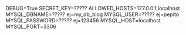 
DEBUG=True
SECRET_KEY=?????
ALLOWED_HOSTS=127.0.0.1,localhost
MYSQL_DBNAME=????? ej=my_db_blog
MYSQL_USER=????? ej=pepito
MYSQL_PASSWORD=????? ej=123456
MYSQL_HOST=localhost
MYSQL_PORT=3306

